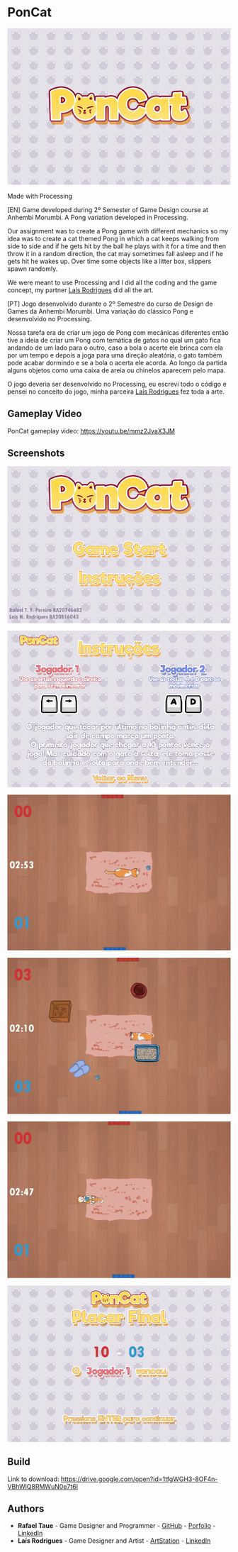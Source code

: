 # PonCat

![](Images/thumbnail.png)

Made with Processing

[EN] Game developed during 2º Semester of Game Design course at Anhembi Morumbi. A Pong variation developed in Processing.

Our assignment was to create a Pong game with different mechanics so my idea was to create a cat themed Pong in which a cat keeps walking from side to side and if he gets hit by the ball he plays with it for a time and then throw it in a random direction, the cat may sometimes fall asleep and if he gets hit he wakes up. Over time some objects like a litter box, slippers spawn randomly.

We were meant to use Processing and I did all the coding and the game concept, my partner [Laís Rodrigues](https://www.artstation.com/marim) did all the art.

[PT] Jogo desenvolvido durante o 2º Semestre do curso de Design de Games da Anhembi Morumbi. Uma variação do clássico Pong e desenvolvido no Processing.

Nossa tarefa era de criar um jogo de Pong com mecânicas diferentes então tive a ideia de criar um Pong com temática de gatos no qual um gato fica andando de um lado para o outro, caso a bola o acerte ele brinca com ela por um tempo e depois a joga para uma direção aleatória, o gato também pode acabar dormindo e se a bola o acerta ele acorda. Ao longo da partida alguns objetos como uma caixa de areia ou chinelos aparecem pelo mapa.

O jogo deveria ser desenvolvido no Processing, eu escrevi todo o código e pensei no conceito do jogo, minha parceira [Laís Rodrigues](https://www.artstation.com/marim) fez toda a arte.

## Gameplay Video

PonCat gameplay video: https://youtu.be/mmz2JvaX3JM

## Screenshots

![](Images/ss01.png)

![](Images/ss02.png)

![](Images/ss03.png)

![](Images/ss04.png)

![](Images/ss05.png)

![](Images/ss06.png)

## Build

Link to download: https://drive.google.com/open?id=1tfgWGH3-8OF4n-VBhWlQ8RMWuN0e7t6I

## Authors
- **Rafael Taue** - Game Designer and Programmer - [GitHub](https://github.com/rtaue) - [Porfolio](https://rtaue.com) - [LinkedIn](https://www.linkedin.com/in/rtaue/)
- **Laís Rodrigues** - Game Designer and Artist - [ArtStation](https://www.artstation.com/marim) - [LinkedIn](https://www.linkedin.com/in/la%C3%ADs-rodrigues-548261149/)

